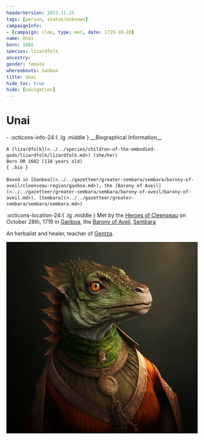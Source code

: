 ```yaml
---
headerVersion: 2023.11.25
tags: [person, status/unknown]
campaignInfo:
- {campaign: clee, type: met, date: 1719-10-28}
name: Unai
born: 1602
species: lizardfolk
ancestry:
gender: female
whereabouts: Ganboa
title: Unai
hide_toc: true
hide: [navigation]
---
```

# Unai
<div class="grid cards ext-narrow-margin ext-one-column" markdown>
- :octicons-info-24:{ .lg .middle } __Biographical Information__

    A [lizardfolk](<../../species/children-of-the-embodied-gods/lizardfolk/lizardfolk.md>) (she/her)  
    Born DR 1602 (118 years old)  
    { .bio }

    Based in [Ganboa](<../../gazetteer/greater-sembara/sembara/barony-of-aveil/cleenseau-region/ganboa.md>), the [Barony of Aveil](<../../gazetteer/greater-sembara/sembara/barony-of-aveil/barony-of-aveil.md>), [Sembara](<../../gazetteer/greater-sembara/sembara/sembara.md>)
</div>



:octicons-location-24:{ .lg .middle } Met by the [Heroes of Cleenseau](<../pcs/cleenseau/heroes-of-cleenseau.md>) on October 28th, 1719 in [Ganboa](<../../gazetteer/greater-sembara/sembara/barony-of-aveil/cleenseau-region/ganboa.md>), the [Barony of Aveil](<../../gazetteer/greater-sembara/sembara/barony-of-aveil/barony-of-aveil.md>), [Sembara](<../../gazetteer/greater-sembara/sembara/sembara.md>)  


An herbalist and healer, teacher of [Gentza](<./gentza.md>).

![Lizardfolk Unai](../../assets/lizardfolk-unai.png)